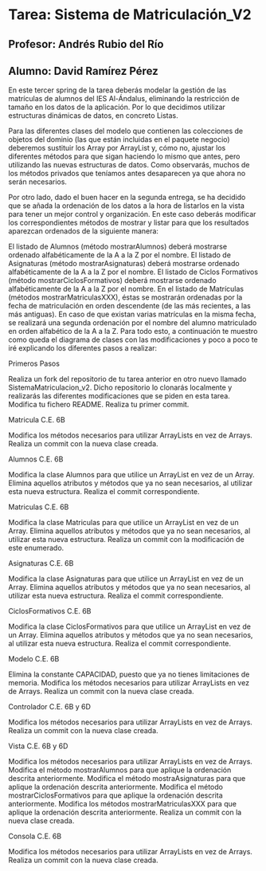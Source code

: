 # Tarea: Sistema de Matriculación_V2
## Profesor: Andrés Rubio del Río
## Alumno: David Ramírez Pérez

En este tercer spring de la tarea deberás modelar la gestión de las matrículas de alumnos del IES Al-Ándalus, eliminando la restricción de tamaño en los datos de la aplicación. Por lo que decidimos utilizar estructuras dinámicas de datos, en concreto Listas.

Para las diferentes clases del modelo que contienen las colecciones de objetos del dominio (las que están incluidas en el paquete negocio) deberemos sustituir los Array por ArrayList y, cómo no, ajustar los diferentes métodos para que sigan haciendo lo mismo que antes, pero utilizando las nuevas estructuras de datos. Como observarás, muchos de los métodos privados que teníamos antes desaparecen ya que ahora no serán necesarios.

Por otro lado, dado el buen hacer en la segunda entrega, se ha decidido que se añada la ordenación de los datos a la hora de listarlos en la vista para tener un mejor control y organización. En este caso deberás modificar los correspondientes métodos de mostrar y listar para que los resultados aparezcan ordenados de la siguiente manera:

El listado de Alumnos (método mostrarAlumnos) deberá mostrarse ordenado alfabéticamente de la A a la Z por el nombre.
El listado de Asignaturas (método mostrarAsignaturas) deberá mostrarse ordenado alfabéticamente de la A a la Z por el nombre.
El listado de Ciclos Formativos (método mostrarCiclosFormativos) deberá mostrarse ordenado alfabéticamente de la A a la Z por el nombre.
En el listado de Matrículas (métodos mostrarMatriculasXXX), éstas se mostrarán ordenadas por la fecha de matriculación en orden descendente (de las más recientes, a las más antiguas). En caso de que existan varias matrículas en la misma fecha, se realizará una segunda ordenación por el nombre del alumno matriculado en orden alfabético de la A a la Z.
Para todo esto, a continuación te muestro como queda el diagrama de clases con las modificaciones y poco a poco te iré explicando los diferentes pasos a realizar:

Primeros Pasos

Realiza un fork del repositorio de tu tarea anterior en otro nuevo llamado SistemaMatriculacion_v2. Dicho repositorio lo clonarás localmente y realizarás las diferentes modificaciones que se piden en esta tarea.
Modifica tu fichero README.
Realiza tu primer commit.

Matricula C.E. 6B

Modifica los métodos necesarios para utilizar ArrayLists en vez de Arrays.
Realiza un commit con la nueva clase creada.

Alumnos C.E. 6B

Modifica la clase Alumnos para que utilice un ArrayList en vez de un Array.
Elimina aquellos atributos y métodos que ya no sean necesarios, al utilizar esta nueva estructura.
Realiza el commit correspondiente.

Matriculas C.E. 6B

Modifica la clase Matriculas para que utilice un ArrayList en vez de un Array.
Elimina aquellos atributos y métodos que ya no sean necesarios, al utilizar esta nueva estructura.
Realiza un commit con la modificación de este enumerado.

Asignaturas C.E. 6B

Modifica la clase Asignaturas para que utilice un ArrayList en vez de un Array.
Elimina aquellos atributos y métodos que ya no sean necesarios, al utilizar esta nueva estructura.
Realiza el commit correspondiente.

CiclosFormativos C.E. 6B

Modifica la clase CiclosFormativos para que utilice un ArrayList en vez de un Array.
Elimina aquellos atributos y métodos que ya no sean necesarios, al utilizar esta nueva estructura.
Realiza el commit correspondiente.

Modelo C.E. 6B

Elimina la constante CAPACIDAD, puesto que ya no tienes limitaciones de memoria.
Modifica los métodos necesarios para utilizar ArrayLists en vez de Arrays.
Realiza un commit con la nueva clase creada.

Controlador C.E. 6B y 6D

Modifica los métodos necesarios para utilizar ArrayLists en vez de Arrays.
Realiza un commit con la nueva clase creada.

Vista C.E. 6B y 6D

Modifica los métodos necesarios para utilizar ArrayLists en vez de Arrays.
Modifica el método mostrarAlumnos para que aplique la ordenación descrita anteriormente.
Modifica el método mostraAsignaturas para que aplique la ordenación descrita anteriormente.
Modifica el método mostrarCiclosFormativos para que aplique la ordenación descrita anteriormente.
Modifica los métodos mostrarMatriculasXXX para que aplique la ordenación descrita anteriormente.
Realiza un commit con la nueva clase creada.

Consola C.E. 6B

Modifica los métodos necesarios para utilizar ArrayLists en vez de Arrays.
Realiza un commit con la nueva clase creada.